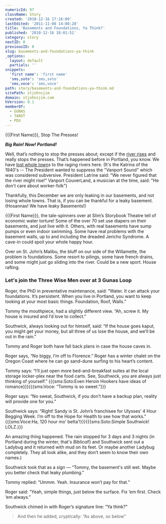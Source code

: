 ```yaml
---
numericId: 97
className: Story
created: '2010-12-16 17:16:09'
lastEdited: '2011-11-08 14:08:28'
title: 'Basements and Foundations, Ya Think?'
published: '2010-12-16 18:01:51'
category: story
nextID: 0
previousID: 0
slug: basements-and-foundations-ya-think
_options:
  layout: default
  partials: ''
snippets:
  'first name': 'first name'
  'sms,soto': 'sms,soto'
  'sms,voce': 'sms,voce'
path: story/basements-and-foundations-ya-think.md
sitePath: stjohnsjim
domain: stjohnsjim.com
hVersion: 0.1
memberOf:
  - GUNAS
  - TAROT
  - PDX
---
```


{{{First Name}}}, Stop The Presses!

_**Big Rain! Now! Portland!**_

Well, that’s nothing to stop the presses about; except if the [river rises][0] and really stops the presses. That’s happened before in Portland, you know. We have [lost whole town][1]s to the raging rivers here. (It's the Katrina of the 1940's -- The President wanted to suppress the "Vanport Sound" which was considered subversive. President Latrine said: "We never figured that the river might rise!" Vanport CouverLand, a musician at the time, said: "He don't care about worker-folk")

Thankfully, this December we are only leaking in our basements, and not losing whole towns. That is, if you can be thankful for a leaky basement. (Hosannas! We have leaky Basements!)

{{{First Name}}}, the tale-spinners over at Slim’s Storybook Theatre tell of economic water torture! Some of the over 70 set use diapers on their basements, and just live with it. Others, with real basements have sump pumps or even indoor swimming. Some have real problems with the basement walls, up to and including the dreaded Jericho Syndrome. A cave-in could spoil your whole happy hour.

Over on St. John’s Malibu, the bluff on our side of the Willamette, the problem is foundations. Some resort to pilings, some have french drains, and some might just go sliding into the river. Could be a new sport. House rafting.

### Let's join the Three Wise Men over at 3 Gunas Loop

Roger, the PhD in preventative maintenance, said: “Water. It can attack your foundations. It’s persistent. When you live in Portland, you want to keep looking at your most basic things. Foundation, Roof, Walls.”

Tommy the mouthpiece, had a slightly different view. “Ah, screw it. My house is insured and I’d love to collect.”

Southwick, always looking out for himself, said: “If the house goes kaput, you might get your money, but all three of us lose the house, and we’ll be out in the rain.”

Tommy and Roger both have fall back plans in case the house caves in.

Roger says, “No biggy, I’m off to Florence.” Roger has a winter chalet on the Oregon Coast where he can go sand-dune surfing to his heart’s content.

Tommy says: “I’ll just open more bed-and-breakfast suites at the local storage locker-plex near the food carts. See, Southwick, you are always just thinking of yourself.” {{{sms:Soto:Even Heroin Hookers have ideas of romance}}}{{{sms:Voce: “Tommy is so sweet.”}}}

Roger says: “No sweat, Southwick, if you don’t have a backup plan, reality will provide one for you.”

Southwick says: “Right! Sandy is St. John’s franchisee for Ulysses’ 4 Hour Begging Week. I’m off to the Hope for Health to see how that works.” {{{sms:Voce:Ha, 120 hour mo’ betta’!}}}{{{sms:Soto:Simple Southwick! LOLZ.}}}

An amazing thing happened. The rain stopped for 3 days and 3 nights (in Portland during the winter, that's _Biblical_!) and Southwick sent out a Ladybug and it returned with mud on its feet. Or maybe another Ladybug completely. They all look alike, and they don’t seem to know their own names.)

Southwick took that as a sign — “Tommy, the basement's still wet. Maybe you better check that leaky plumbing.”

Tommy replied: “Ummm. Yeah. Insurance won’t pay for that.”

Roger said: “Yeah, simple things, just below the surface. Fix ‘em first. Check ‘em always.”

Southwick chimed in with Roger’s signature line: “Ya think?"

> And then he added, cryptically: “As above, so below”

[0]: http://www.ohs.org/education/oregonhistory/historical_records/dspDocument.cfm?doc_ID=000C54BA-31CA-1E8B-891B80B0527200A7
[1]: http://kaga.wsulibs.wsu.edu/cdm-cchm_photo/results.php?CISOOP1=any&CISOFIELD1=title&CISOROOT=/cchm_photo&CISOBOX1=Vanport
